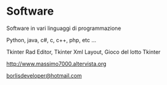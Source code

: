 # Software

Software in vari linguaggi di programmazione

Python, java, c#, c, c++, php, etc ...

Tkinter Rad Editor, Tkinter Xml Layout, Gioco del lotto Tkinter

http://www.massimo7000.altervista.org

borlisdeveloper@hotmail.com

